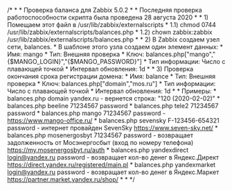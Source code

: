 /*
     *
     * Проверка баланса для Zabbix 5.0.2
     *
     * Последняя проверка работоспособности скрипта была проведена 28 августа 2020
     *
     * 1) Помещаем этот файл в /usr/lib/zabbix/externalscripts
     * 1.1) chmod 0744 /usr/lib/zabbix/externalscripts/balances.php
     * 1.2) chown zabbix:zabbix /usr/lib/zabbix/externalscripts/balances.php
     *
     * 2) В Zabbix создаем узел сети, balances.
     * В шаблоне этого узла создаем один элемент данных:
     * Имя: mango
     * Тип: Внешняя проверка
     * Ключ: balances.php["mango","{$MANGO_LOGIN}","{$MANGO_PASSWORD}"]
     * Тип информации: Число с плавающей точкой
     * Интервал обновления: 1d
     *
     * 3) Проверка окончания срока регистрации домена:
     * Имя: balance
     * Тип: Внешняя проверка
     * Ключ: balances.php["domain","mos.ru"]
     * Тип информации: Число с плавающей точкой
     * Интервал обновления: 1d
     *
     * Примеры:
     *      balances.php domain yandex.ru - вернется строка: "120 (2020-02-02)"
     *      balances.php beeline 71234567 password
     *      balances.php tele2 71234567 password
     *      balances.php mango 71234567 password - https://www.mango-office.ru/
     *      balances.php sevensky F-123456-654321 password - интернет провайден SevenSky https://www.seven-sky.net/
     *      balances.php mosenergosbyt 71234567 password - возвращает задолженность от Мосэнергосбыт (вход по номеру телефона) https://my.mosenergosbyt.ru/auth
     *      balances.php yandexdirect login@yandex.ru password - возвращает кол-во денег в Яндекс.Директ https://direct.yandex.ru/registered/main.pl
     *      balances.php yandexmarket login@yandex.ru password - возвращает кол-во денег в Яндекс.Маркет https://partner.market.yandex.ru/shop/
     *
     *
    */
